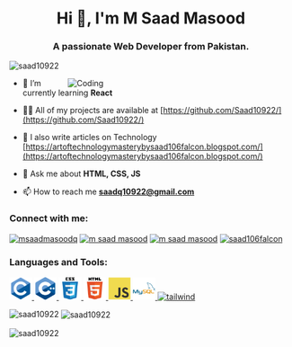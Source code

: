 <h1 align="center">Hi 👋, I'm M Saad Masood</h1>
<h3 align="center">A passionate Web Developer from Pakistan.</h3>

<p align="left"> <img src="https://komarev.com/ghpvc/?username=saad10922&label=Profile%20views&color=0e75b6&style=flat" alt="saad10922" /> </p>
 <img align="right"  src="https://cdn.dribbble.com/users/1292677/screenshots/6139167/avento.gif" alt="Coding"  width="400px">

- 🌱 I’m currently learning **React**

- 👨‍💻 All of my projects are available at [https://github.com/Saad10922/](https://github.com/Saad10922/)

- 📝 I also write articles on Technology [https://artoftechnologymasterybysaad106falcon.blogspot.com/](https://artoftechnologymasterybysaad106falcon.blogspot.com/)

- 💬 Ask me about **HTML, CSS, JS**

- 📫 How to reach me **saadq10922@gmail.com**

<h3 align="left">Connect with me:</h3>
<p align="left">
<a href="https://twitter.com/msaadmasoodq" target="blank"><img align="center" src="https://raw.githubusercontent.com/rahuldkjain/github-profile-readme-generator/master/src/images/icons/Social/twitter.svg" alt="msaadmasoodq" height="30" width="40" /></a>
<a href="https://linkedin.com/in/m saad masood" target="blank"><img align="center" src="https://raw.githubusercontent.com/rahuldkjain/github-profile-readme-generator/master/src/images/icons/Social/linked-in-alt.svg" alt="m saad masood" height="30" width="40" /></a>
<a href="https://fb.com/m saad masood" target="blank"><img align="center" src="https://raw.githubusercontent.com/rahuldkjain/github-profile-readme-generator/master/src/images/icons/Social/facebook.svg" alt="m saad masood" height="30" width="40" /></a>
<a href="https://instagram.com/saad106falcon" target="blank"><img align="center" src="https://raw.githubusercontent.com/rahuldkjain/github-profile-readme-generator/master/src/images/icons/Social/instagram.svg" alt="saad106falcon" height="30" width="40" /></a>
</p>

<h3 align="left">Languages and Tools:</h3>
<p align="left"> <a href="https://www.cprogramming.com/" target="_blank" rel="noreferrer"> <img src="https://raw.githubusercontent.com/devicons/devicon/master/icons/c/c-original.svg" alt="c" width="40" height="40"/> </a> <a href="https://www.w3schools.com/cpp/" target="_blank" rel="noreferrer"> <img src="https://raw.githubusercontent.com/devicons/devicon/master/icons/cplusplus/cplusplus-original.svg" alt="cplusplus" width="40" height="40"/> </a> <a href="https://www.w3schools.com/css/" target="_blank" rel="noreferrer"> <img src="https://raw.githubusercontent.com/devicons/devicon/master/icons/css3/css3-original-wordmark.svg" alt="css3" width="40" height="40"/> </a> <a href="https://www.w3.org/html/" target="_blank" rel="noreferrer"> <img src="https://raw.githubusercontent.com/devicons/devicon/master/icons/html5/html5-original-wordmark.svg" alt="html5" width="40" height="40"/> </a> <a href="https://developer.mozilla.org/en-US/docs/Web/JavaScript" target="_blank" rel="noreferrer"> <img src="https://raw.githubusercontent.com/devicons/devicon/master/icons/javascript/javascript-original.svg" alt="javascript" width="40" height="40"/> </a> <a href="https://www.mysql.com/" target="_blank" rel="noreferrer"> <img src="https://raw.githubusercontent.com/devicons/devicon/master/icons/mysql/mysql-original-wordmark.svg" alt="mysql" width="40" height="40"/> </a> <a href="https://tailwindcss.com/" target="_blank" rel="noreferrer"> <img src="https://www.vectorlogo.zone/logos/tailwindcss/tailwindcss-icon.svg" alt="tailwind" width="40" height="40"/> </a> </p>

<p><img align="left" src="https://github-readme-stats.vercel.app/api/top-langs?username=saad10922&show_icons=true&locale=en&layout=compact" alt="saad10922" /></p>

<p>&nbsp;<img align="center" src="https://github-readme-stats.vercel.app/api?username=saad10922&show_icons=true&locale=en" alt="saad10922" /></p>

<p><img align="center" src="https://github-readme-streak-stats.herokuapp.com/?user=saad10922&" alt="saad10922" /></p>
